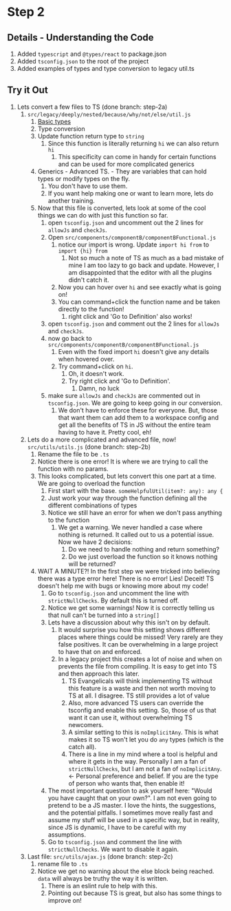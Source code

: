 # Step 2

## Details - Understanding the Code

1. Added `typescript` and `@types/react` to package.json
2. Added `tsconfig.json` to the root of the project
3. Added examples of types and type conversion to legacy util.ts


## Try it Out

1. Lets convert a few files to TS (done branch: step-2a)
   1. `src/legacy/deeply/nested/because/why/not/else/util.js`
      1. [Basic types](https://www.typescriptlang.org/docs/handbook/basic-types.html)
      2. Type conversion
      3. Update function return type to `string`
         1. Since this function is literally returning `hi` we can also return `hi`
            1. This specificity can come in handy for certain functions and can be used for more complicated generics
      4. Generics - Advanced TS. - They are variables that can hold types or modify types on the fly.
         1. You don't have to use them. 
         2. If you want help making one or want to learn more, lets do another training.
      5. Now that this file is converted, lets look at some of the cool things we can do with just this function so far.
         1. open `tsconfig.json` and uncomment out the 2 lines for `allowJs` and `checkJs`.
         2. Open `src/components/componentB/componentBFunctional.js`
            1. notice our import is wrong. Update `import hi from` to `import {hi} from`
               1. Not so much a note of TS as much as a bad mistake of mine I am too lazy to go back and update. However, I am disappointed that the editor with all the plugins didn't catch it. 
            2. Now you can hover over `hi` and see exactly what is going on!
            3. You can command+click the function name and be taken directly to the function! 
               1. right click and 'Go to Definition' also works!
         3. open `tsconfig.json` and comment out the 2 lines for `allowJs` and `checkJs`.
         4. now go back to `src/components/componentB/componentBFunctional.js`
            1. Even with the fixed import `hi` doesn't give any details when hovered over.
            2. Try command+click on `hi`.
               1. Oh, it doesn't work.
               2. Try right click and 'Go to Definition'.
                  1. Damn, no luck
         5. make sure `allowJs` and `checkJs` are commented out in `tsconfig.json`. We are going to keep going in our conversion.
            1. We don't have to enforce these for everyone. But, those that want them can add them to a workspace config and get all the benefits of TS in JS without the entire team having to have it. Pretty cool, eh!
   2. Lets do a more complicated and advanced file, now! `src/utils/utils.js` (done branch: step-2b)
      1. Rename the file to be `.ts`
      2. Notice there is one error! It is where we are trying to call the function with no params.
      3. This looks complicated, but lets convert this one part at a time. We are going to overload the function
         1. First start with the base. `someHelpfulUtil(item?: any): any {`
         2. Just work your way through the function defining all the different combinations of types
         3. Notice we still have an error for when we don't pass anything to the function
            1. We get a warning. We never handled a case where nothing is returned. It called out to us a potential issue. Now we have 2 decisions:
               1. Do we need to handle nothing and return something?
               2. Do we just overload the function so it knows nothing will be returned?
      4. WAIT A MINUTE?! In the first step we were tricked into believing there was a type error here! There is no error! Lies! Deceit! TS doesn't help me with bugs or knowing more about my code!
         1. Go to `tsconfig.json` and uncomment the line with `strictNullChecks`. By default this is turned off.
         2. Notice we get some warnings! Now it is correctly telling us that null can't be turned into a `string[]`
         3. Lets have a discussion about why this isn't on by default.
            1. It would surprise you how this setting shows different places where things could be missed! Very rarely are they false positives. It can be overwhelming in a large project to have that on and enforced.
            2. In a legacy project this creates a lot of noise and when on prevents the file from  compiling. It is easy to get into TS and then approach this later.
               1. TS Evangelicals will think implementing TS without this feature is a waste and then not worth moving to TS at all. I disagree. TS still provides a lot of value
               2. Also, more advanced TS users can override the tsconfig and enable this setting. So, those of us that want it can use it, without overwhelming TS newcomers. 
               3. A similar setting to this is `noImplicitAny`. This is what makes it so TS won't let you do `any` types (which is the catch all).
               4. There is a line in my mind where a tool is helpful and where it gets in the way. Personally I am a fan of `strictNullChecks`, but I am not a fan of `noImplicitAny`. <- Personal preference and belief. If you are the type of person who wants that, then enable it!
         4. The most important question to ask yourself here: "Would you have caught that on your own?". I am not even going to pretend to be a JS master. I love the hints, the suggestions, and the potential pitfalls. I sometimes move really fast and assume my stuff will be used in a specific way, but in reality, since JS is dynamic, I have to be careful with my assumptions. 
         5. Go to `tsconfig.json` and comment the line with `strictNullChecks`. We want to disable it again.
   3. Last file: `src/utils/ajax.js` (done branch: step-2c)
      1. rename file to `.ts`
      2. Notice we get no warning about the else block being reached. `data` will always be truthy the way it is written.
         1. There is an eslint rule to help with this.
         2. Pointing out because TS is great, but also has some things to improve on!




